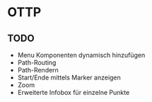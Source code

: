 # OTTP




## TODO 
- Menu Komponenten dynamisch hinzufügen
- Path-Routing
- Path-Rendern
- Start/Ende mittels Marker anzeigen
- Zoom
- Erweiterte Infobox für einzelne Punkte